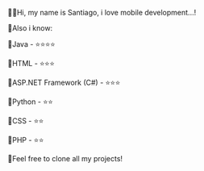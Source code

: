 👋🏻Hi, my name is Santiago, i love mobile development...!

🚀Also i know:

📌Java - ⭐⭐⭐⭐

📌HTML - ⭐⭐⭐

📌ASP.NET Framework (C#) - ⭐⭐⭐

📌Python - ⭐⭐

📌CSS - ⭐⭐

📌PHP - ⭐⭐

🗽Feel free to clone all my projects!
